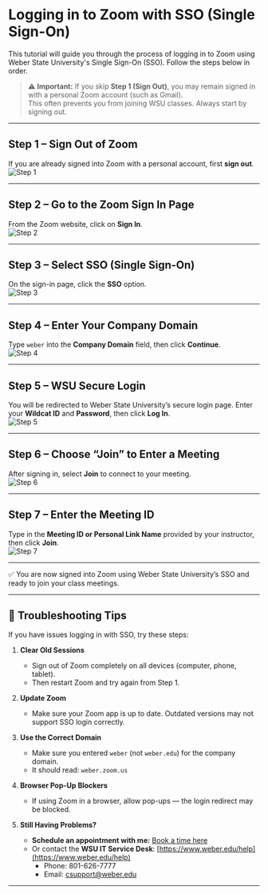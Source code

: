 # Logging in to Zoom with SSO (Single Sign-On)

This tutorial will guide you through the process of logging in to Zoom using Weber State University's Single Sign-On (SSO). Follow the steps below in order.

> **⚠️ Important:** If you skip **Step 1 (Sign Out)**, you may remain signed in with a personal Zoom account (such as Gmail).  
> This often prevents you from joining WSU classes. Always start by signing out.

---

## Step 1 – Sign Out of Zoom
If you are already signed into Zoom with a personal account, first **sign out**.  
![Step 1](images/01.png)

---

## Step 2 – Go to the Zoom Sign In Page
From the Zoom website, click on **Sign In**.  
![Step 2](images/02.png)

---

## Step 3 – Select SSO (Single Sign-On)
On the sign-in page, click the **SSO** option.  
![Step 3](images/03.png)

---

## Step 4 – Enter Your Company Domain
Type `weber` into the **Company Domain** field, then click **Continue**.  
![Step 4](images/04.png)

---

## Step 5 – WSU Secure Login
You will be redirected to Weber State University’s secure login page. Enter your **Wildcat ID** and **Password**, then click **Log In**.  
![Step 5](images/05.png)

---

## Step 6 – Choose “Join” to Enter a Meeting
After signing in, select **Join** to connect to your meeting.  
![Step 6](images/06.png)

---

## Step 7 – Enter the Meeting ID
Type in the **Meeting ID or Personal Link Name** provided by your instructor, then click **Join**.  
![Step 7](images/07.png)

---

✅ You are now signed into Zoom using Weber State University’s SSO and ready to join your class meetings.

---

## 🔧 Troubleshooting Tips

If you have issues logging in with SSO, try these steps:

1. **Clear Old Sessions**  
   - Sign out of Zoom completely on all devices (computer, phone, tablet).  
   - Then restart Zoom and try again from Step 1.

2. **Update Zoom**  
   - Make sure your Zoom app is up to date. Outdated versions may not support SSO login correctly.

3. **Use the Correct Domain**  
   - Make sure you entered `weber` (not `weber.edu`) for the company domain.  
   - It should read: `weber.zoom.us`

4. **Browser Pop-Up Blockers**  
   - If using Zoom in a browser, allow pop-ups — the login redirect may be blocked.

5. **Still Having Problems?**  
   - **Schedule an appointment with me:** [Book a time here](https://calendar.google.com/calendar/u/0/appointments/schedules/AcZssZ2ZxOHd88y9dR5ZmI1YgcfcnhVGj2lfXlknmyVUPbRtVoTjHj3OJbIADiaxM2RC9pGFkeTWF6CK?gv=true)  
   - Or contact the **WSU IT Service Desk**: [https://www.weber.edu/help](https://www.weber.edu/help)  
     - Phone: 801-626-7777  
     - Email: csupport@weber.edu  

---
